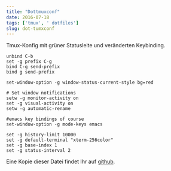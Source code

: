 ```yaml
---
title: "Dottmuxconf"
date: 2016-07-18
tags: ['tmux', ' dotfiles']
slug: dot-tumxconf
---
```

Tmux-Konfig mit grüner Statusleite und veränderten Keybinding.

<!--more-->

```
unbind C-b
set -g prefix C-g
bind C-g send-prefix
bind g send-prefix

set-window-option -g window-status-current-style bg=red

# Set window notifications
setw -g monitor-activity on
set -g visual-activity on
setw -g automatic-rename

#emacs key bindings of course
set-window-option -g mode-keys emacs
	
set -g history-limit 10000
set -g default-terminal "xterm-256color"
set -g base-index 1
set -g status-interval 2
```

Eine Kopie dieser Datei findet Ihr auf [github].

  [github]: https://github.com/xunzi/dotfiles.git
